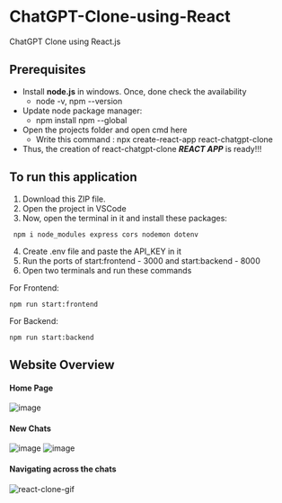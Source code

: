 # ChatGPT-Clone-using-React
ChatGPT Clone using React.js

## Prerequisites
- Install **node.js** in windows. Once, done check the availability
  - node -v, npm --version
- Update node package manager:
  - npm install npm --global
- Open the projects folder and open cmd here
  - Write this command : npx create-react-app react-chatgpt-clone
- Thus, the creation of react-chatgpt-clone _**REACT APP**_ is ready!!!

## To run this application
1. Download this ZIP file.
2. Open the project in VSCode
3. Now, open the terminal in it and install these packages: 
```
 npm i node_modules express cors nodemon dotenv
```
4. Create .env file and paste the API_KEY in it
5. Run the ports of start:frontend - 3000 and start:backend - 8000
6. Open two terminals and run these commands

For Frontend:
  ```
  npm run start:frontend
  ```
For Backend:
  ```
  npm run start:backend
  ```

## Website Overview
#### Home Page
![image](https://github.com/Kowshik-407/ChatGPT-Clone-using-React/assets/66817358/7f97c498-6f0f-40d7-ab5e-f724f589db9a)


#### New Chats
![image](https://github.com/Kowshik-407/ChatGPT-Clone-using-React/assets/66817358/8ff38bdf-5739-4b65-81bf-87b970f05f62)
![image](https://github.com/Kowshik-407/ChatGPT-Clone-using-React/assets/66817358/efcb910d-2dee-4301-94e8-3cbbc958368f)


#### Navigating across the chats
![react-clone-gif](https://github.com/Kowshik-407/ChatGPT-Clone-using-React/assets/66817358/544f2b05-6060-4f2d-834b-db8ebdc839b1)
